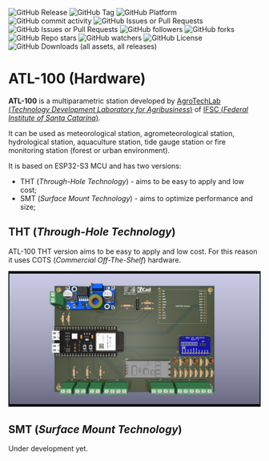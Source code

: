 ![GitHub Release](https://img.shields.io/github/v/release/agrotechlab-ifsc/atl100_hw)
![GitHub Tag](https://img.shields.io/github/v/tag/AgroTechLab-IFSC/atl100_hw)
![GitHub Platform](https://img.shields.io/badge/Platform-KiCad-blue)
![GitHub commit activity](https://img.shields.io/github/commit-activity/t/agrotechlab-ifsc/atl100_hw)
![GitHub Issues or Pull Requests](https://img.shields.io/github/issues/agrotechlab-ifsc/atl100_hw)
![GitHub Issues or Pull Requests](https://img.shields.io/github/issues-pr/agrotechlab-ifsc/atl100_hw)
![GitHub followers](https://img.shields.io/github/followers/agrotechlab-ifsc)
![GitHub forks](https://img.shields.io/github/forks/agrotechlab-ifsc/atl100_hw)
![GitHub Repo stars](https://img.shields.io/github/stars/agrotechlab-ifsc/atl100_hw)
![GitHub watchers](https://img.shields.io/github/watchers/agrotechlab-ifsc/atl100_hw)
![GitHub License](https://img.shields.io/github/license/agrotechlab-ifsc/atl100_hw)
![GitHub Downloads (all assets, all releases)](https://img.shields.io/github/downloads/agrotechlab-ifsc/atl100_hw/total)

# ATL-100 (Hardware)

**ATL-100** is a multiparametric station developed by <a href="https://agrotechlab.lages.ifsc.edu.br">AgroTechLab (*Technology Development 
Laboratory for Agribusiness*)</a> of <a href="https://www.ifsc.edu.br">IFSC (*Federal Institute of Santa Catarina*)</a>.

It can be used as meteorological station, agrometeorological station, hydrological station, aquaculture station, tide gauge station or fire monitoring station (forest or urban environment).

It is based on ESP32-S3 MCU and has two versions:

 - THT (*Through-Hole Technology*) - aims to be easy to apply and low cost;
 - SMT (*Surface Mount Technology*) - aims to optimize performance and size;

## THT (*Through-Hole Technology*)

ATL-100 THT version aims to be easy to apply and low cost. For this reason it uses COTS (*Commercial Off-The-Shelf*) hardware.

![SCHEME schematic connection](./atl100_tht/atl100_tht_front_top.png "ATL-100 PCB")<br>

## SMT (*Surface Mount Technology*)

Under development yet.
